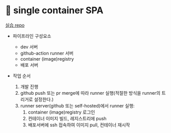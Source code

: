 # 󰏢 single container SPA



[실습 repo](https://github.com/study-and-trial/static-site)


- 파이프라인 구성요소
  - dev 서버
  - github-action runner 서버
  - container (image)registry
  - 배포 서버


- 작업 순서
  1. 개발 진행
  2. github push 또는 pr merge에 따라 runner 실행(적절한 방식을 runner의 트리거로 설정한다.)
  3. runner server(github 또는 self-hosted)에서 runner 실행:
     1. container (image)registry 로그인
     2. 컨테이너 이미지 빌드, 레지스트리에 push
     3. 배포서버에 ssh 접속하여 이미지 pull, 컨테이너 재시작
